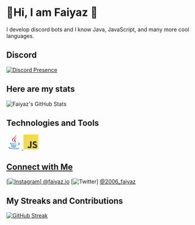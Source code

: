 # 👋Hi, I am Faiyaz 👋
I develop discord bots and I know Java, JavaScript, and many more cool languages.

## Discord
[![Discord Presence](https://lanyard.cnrad.dev/api/747337455782461482)](https://discord.com/users/747337455782461482)

## Here are my stats
![Faiyaz's GitHub Stats](https://github-readme-stats.vercel.app/api?username=iFaiyaz&theme=vision-friendly-dark)

## Technologies and Tools
<a href="https://developer.mozilla.org/en-US/docs/Glossary/Java" target="_blank"> <img src="https://raw.githubusercontent.com/devicons/devicon/master/icons/java/java-original.svg" alt="java" width="40" height="40"/> <a href="https://developer.mozilla.org/en-US/docs/Web/JavaScript" target="_blank"> <img src="https://raw.githubusercontent.com/devicons/devicon/master/icons/javascript/javascript-original.svg" alt="javascript" width="40" height="40"/>

## Connect with Me
[![Instagram](https://img.shields.io/badge/-Instagram-E4405F?logo=instagram&logoColor=white&style=flat)] [@faiyaz.io](https://www.instagram.com/faiyaz.io/)
[![Twitter](https://img.shields.io/badge/-Twitter-1DA1F2?logo=twitter&logoColor=white&style=flat)] [@2006_faiyaz](https://twitter.com/2006_faiyaz)

## My Streaks and Contributions
[![GitHub Streak](http://github-readme-streak-stats.herokuapp.com?user=iFaiyaz&theme=algolia&hide_border=true)](https://github.com/DenverCoder1/github-readme-streak-stats)
